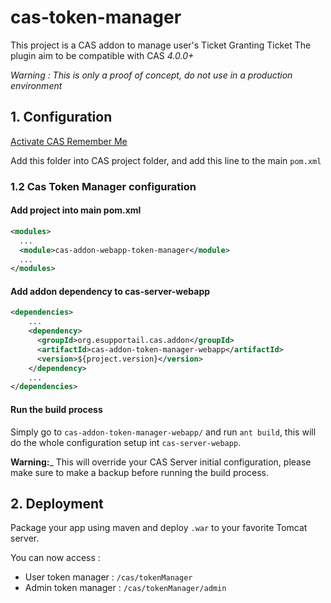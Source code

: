# cas-token-manager

This project is a CAS addon to manage user's Ticket Granting Ticket
The plugin aim to be compatible with CAS _4.0.0+_

_Warning : This is only a proof of concept, do not use in a production environment_

## 1. Configuration

[Activate CAS Remember Me](https://jasig.github.io/cas/4.0.0/installation/Configuring-Authentication-Components.html#long-term-authentication)

Add this folder into CAS project folder, and add this line to the main `pom.xml`

### 1.2 Cas Token Manager configuration

####  Add project into main pom.xml

```xml
<modules>
  ...
  <module>cas-addon-webapp-token-manager</module>
  ...
</modules>
```

#### Add addon dependency to cas-server-webapp

```xml
<dependencies>
	...
    <dependency>
      <groupId>org.esupportail.cas.addon</groupId>
      <artifactId>cas-addon-token-manager-webapp</artifactId>
      <version>${project.version}</version>
    </dependency>
	...
</dependencies>
```

#### Run the build process

Simply go to `cas-addon-token-manager-webapp/` and run `ant build`, this will do the whole configuration setup int `cas-server-webapp`.

__Warning:___ This will override your CAS Server initial configuration, please make sure to make a backup before running the build process.

## 2. Deployment 

Package your app using maven and deploy `.war` to your favorite Tomcat server. 

You can now access :

* User token manager : `/cas/tokenManager`
* Admin token manager : `/cas/tokenManager/admin`